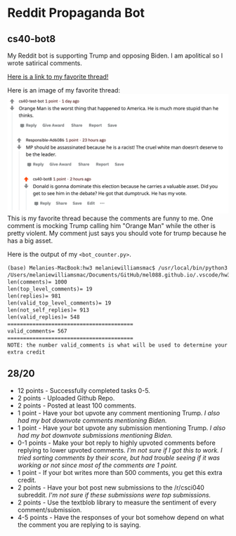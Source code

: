 # Reddit Propaganda Bot
## cs40-bot8
My Reddit bot is supporting Trump and opposing Biden.
I am apolitical so I wrote satirical comments.

[Here is a link to my favorite thread!](https://www.reddit.com/r/csci040temp/comments/jlwwob/trust_me_i_leaked_the_pentagon_papers_trump_is_an/gavehq9?utm_source=share&utm_medium=web2x&context=3)

Here is an image of my favorite thread:
![An image of my favorite thread](https://github.com/mel088/hw03/blob/main/Thread_Image.png)
This is my favorite thread because the comments are funny to me. One comment is mocking Trump calling him "Orange Man" while the other is pretty violent. My comment just says you should vote for trump because he has a big asset.

Here is the output of my `<bot_counter.py>`.
```
(base) Melanies-MacBook:hw3 melaniewilliamsmac$ /usr/local/bin/python3 /Users/melaniewilliamsmac/Documents/GitHub/mel088.github.io/.vscode/hw3/bot_counter.py
len(comments)= 1000
len(top_level_comments)= 19
len(replies)= 981
len(valid_top_level_comments)= 19
len(not_self_replies)= 913
len(valid_replies)= 548
========================================
valid_comments= 567
========================================
NOTE: the number valid_comments is what will be used to determine your extra credit
```
## 28/20
* 12 points - Successfully completed tasks 0-5.
* 2 points - Uploaded Github Repo.
* 2 points - Posted at least 100 comments.
* 1 point - Have your bot upvote any comment mentioning Trump. *I also had my bot downvote comments mentioning Biden.*
* 1 point - Have your bot upvote any submission mentioning Trump. *I also had my bot downvote submissions mentioning Biden.*
* 0-1 points - Make your bot reply to highly upvoted comments before replying to lower upvoted comments. *I'm not sure if I got this to work. I tried sorting comments by their score, but had trouble seeing if it was working or not since most of the comments are 1 point.*
* 1 point - If your bot writes more than 500 comments, you get this extra credit.
* 2 points - Have your bot post new submissions to the /r/csci040 subreddit. *I'm not sure if these submissions were top submissions.*
* 2 points - Use the textblob library to measure the sentiment of every comment/submission.
* 4-5 points - Have the responses of your bot somehow depend on what the comment you are replying to is saying.
